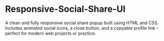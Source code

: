 # Responsive-Social-Share-UI
A clean and fully responsive social share popup built using HTML and CSS. Includes animated social icons, a close button, and a copyable profile link – perfect for modern web projects or practice.
